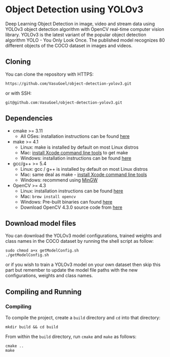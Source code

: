 # Object Detection using YOLOv3
Deep Learning Object Detection in image, video and stream data using YOLOv3 object detection algorithm with OpenCV real-time 
computer vision library. YOLOv3 is the latest variant of the popular object detection algorithm YOLO - You Only Look Once. The
published model recognizes 80 different objects of the COCO dataset in images and videos.

## Cloning
You can clone the repository with HTTPS:
```
https://github.com/VasuGoel/object-detection-yolov3.git
```
or with SSH:
```
git@github.com:VasuGoel/object-detection-yolov3.git
```

## Dependencies
* cmake >= 3.11
  * All OSes: installation instructions can be found [here](https://cmake.org/install/)
* make >= 4.1
  * Linux: make is installed by default on most Linux distros
  * Mac: [install Xcode command line tools](https://developer.apple.com/xcode/features/) to get make
  * Windows: installation instructions can be found [here](http://gnuwin32.sourceforge.net/packages/make.htm)
* gcc/g++ >= 5.4
  * Linux: gcc / g++ is installed by default on most Linux distros
  * Mac: same deal as make - [install Xcode command line tools](https://developer.apple.com/xcode/features/)
  * Windows: recommend using [MinGW](http://www.mingw.org/)
* OpenCV >= 4.3
  * Linux: installation instructions can be found [here](https://docs.opencv.org/master/d7/d9f/tutorial_linux_install.html)
  * Mac: `brew install opencv`
  * Windows: Pre-built binaries can found [here](https://opencv.org/opencv-4-3-0/)
  * Download OpenCV 4.3.0 source code from [here](https://codeload.github.com/opencv/opencv/zip/4.3.0)
  
## Download model files
You can download the YOLOv3 model configurations, trained weights and class names in the COCO dataset by running the shell script as follow:
```
sudo chmod a+x getModelConfig.sh
./getModelConfig.sh
```
or if you wish to train a YOLOv3 model on your own dataset then skip this part but remember to update the model file paths with the new configurations, weights and class names.

## Compiling and Running
### Compiling
To compile the project, create a `build` directory and `cd` into that directory:
```
mkdir build && cd build
```
From within the `build` directory, run `cmake` and `make` as follows:
```
cmake ..
make
```

  
